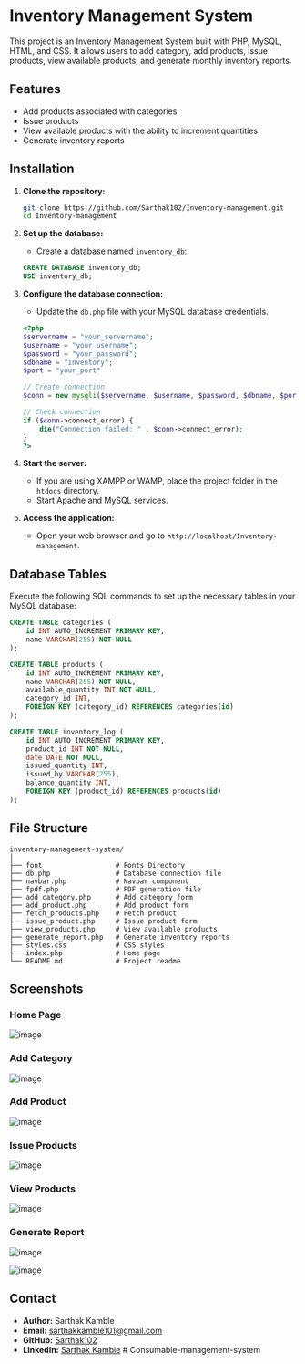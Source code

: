 # Inventory Management System

This project is an Inventory Management System built with PHP, MySQL, HTML, and CSS. It allows users to add category, add products, issue products, view available products, and generate monthly inventory reports.

## Features

- Add products associated with categories
- Issue products
- View available products with the ability to increment quantities
- Generate inventory reports

## Installation

1. **Clone the repository:**

   ```bash
   git clone https://github.com/Sarthak102/Inventory-management.git
   cd Inventory-management
   ```

2. **Set up the database:**

   - Create a database named `inventory_db`:

   ```sql
   CREATE DATABASE inventory_db;
   USE inventory_db;
   ```

3. **Configure the database connection:**

   - Update the `db.php` file with your MySQL database credentials.

   ```php
   <?php
   $servername = "your_servername";
   $username = "your_username";
   $password = "your_password";
   $dbname = "inventory";
   $port = "your_port"

   // Create connection
   $conn = new mysqli($servername, $username, $password, $dbname, $port);

   // Check connection
   if ($conn->connect_error) {
       die("Connection failed: " . $conn->connect_error);
   }
   ?>
   ```

4. **Start the server:**

   - If you are using XAMPP or WAMP, place the project folder in the `htdocs` directory.
   - Start Apache and MySQL services.

5. **Access the application:**

   - Open your web browser and go to `http://localhost/Inventory-management`.

## Database Tables

Execute the following SQL commands to set up the necessary tables in your MySQL database:

```sql
CREATE TABLE categories (
    id INT AUTO_INCREMENT PRIMARY KEY,
    name VARCHAR(255) NOT NULL
);

CREATE TABLE products (
    id INT AUTO_INCREMENT PRIMARY KEY,
    name VARCHAR(255) NOT NULL,
    available_quantity INT NOT NULL,
    category_id INT,
    FOREIGN KEY (category_id) REFERENCES categories(id)
);

CREATE TABLE inventory_log (
    id INT AUTO_INCREMENT PRIMARY KEY,
    product_id INT NOT NULL,
    date DATE NOT NULL,
    issued_quantity INT,
    issued_by VARCHAR(255),
    balance_quantity INT,
    FOREIGN KEY (product_id) REFERENCES products(id)
);
```

## File Structure

```
inventory-management-system/
│
├── font                  # Fonts Directory
├── db.php                # Database connection file
├── navbar.php            # Navbar component
├── fpdf.php              # PDF generation file
├── add_category.php      # Add category form
├── add_product.php       # Add product form
├── fetch_products.php    # Fetch product
├── issue_product.php     # Issue product form
├── view_products.php     # View available products
├── generate_report.php   # Generate inventory reports
├── styles.css            # CSS styles
├── index.php             # Home page
└── README.md             # Project readme
```

## Screenshots

### Home Page
![image](https://github.com/Sarthak102/Inventory-management/assets/91387298/1c312692-4954-497c-b620-021edd2b501f)


### Add Category
![image](https://github.com/Sarthak102/Inventory-management/assets/91387298/f97dcea5-0178-4ddd-9dab-b78880c83ab9)


### Add Product
![image](https://github.com/Sarthak102/Inventory-management/assets/91387298/0ce97aba-bad8-40f7-9594-2b40abaff176)


### Issue Products
![image](https://github.com/Sarthak102/Inventory-management/assets/91387298/2569a745-d9ec-40ef-8afc-f0c8f90ed91b)


### View Products
![image](https://github.com/Sarthak102/Inventory-management/assets/91387298/6369e4cb-0dd0-4e54-a1a1-53b035934d16)


### Generate Report
![image](https://github.com/Sarthak102/Inventory-management/assets/91387298/4d1eb7ca-ede9-4ae9-8bf6-ac1c90e9e6d0)

![image](https://github.com/Sarthak102/Inventory-management/assets/91387298/deead9cc-2194-4af0-b290-528befd09714)





## Contact

- **Author:** Sarthak Kamble
- **Email:** sarthakkamble101@gmail.com
- **GitHub:** [Sarthak102](https://github.com/Sarthak102)
- **LinkedIn:** [Sarthak Kamble](https://www.linkedin.com/in/sarthak-kamble-101/)
#   C o n s u m a b l e - m a n a g e m e n t - s y s t e m  
 